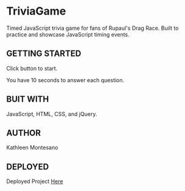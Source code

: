 # TriviaGame

Timed JavaScript trivia game for fans of Rupaul's Drag Race. Built to practice and showcase JavaScript timing events.

## GETTING STARTED

Click button to start. 

You have 10 seconds to answer each question. 

## BUIT WITH

JavaScript, HTML, CSS, and jQuery.

## AUTHOR

Kathleen Montesano

## DEPLOYED

Deployed Project [Here](https://kathleenmont.github.io/TriviaGame/index.html)
